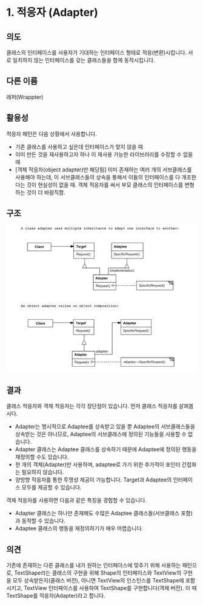 # 1. 적응자 \(Adapter\)

## **의도**

클래스의 인터페이스를 사용자가 기대하는 인터페이스 형태로 적응\(변환\)시킵니다. 서로 일치하지 않는 인터페이스를 갖는 클래스들을 함께 동작시킵니다.

## **다른 이름**

래퍼\(Wrappter\)

## **활용성**

적응자 패턴은 다음 상황에서 사용합니다.

* 기존 클래스를 사용하고 싶은데 인터페이스가 맞지 않을 때
* 이미 만든 것을 재사용하고자 하나 이 재사용 가능한 라이브러리를 수정할 수 없을 때
* \[객체 적응자\(object adapter\)만 해당됨\] 이미 존재하는 여러 개의 서브클래스를 사용해야 하는데, 이 서브클래스들의 상속을 통해서 이들의 인터페이스를 다 개조한다는 것이 현실성이 없을 때. 객체 적응자를 써서 부모 클래스의 인터페이스를 변형하는 것이 더 바람직함.

## **구조**

![Adapter](../.gitbook/assets/adapter_class_object.png)

## **결과**

클래스 적응자와 객체 적응자는 각각 장단점이 있습니다. 먼저 클래스 적응자를 살펴봅시다.

* Adapter는 명시적으로 Adaptee를 상속받고 있을 뿐 Adaptee의 서브클래스들을 상속받는 것은 아니므로, Adaptee의 서브클래스에 정의된 기능들을 사용할 수 없습니다.
* Adapter 클래스는 Adaptee 클래스를 상속하기 때문에 Adaptee에 정의된 행동을 재정의할 수도 있습니다.
* 한 개의 객체\(Adapter\)만 사용하며, adaptee로 가기 위한 추가적이 포인터 간접화는 필요하지 않습니다.
* 양방향 적응자를 통한 투명성 제공이 가능합니다. Target과 Adaptee의 인터페이스 모두를 제공할 수 있습니다.

객체 적응자를 사용하면 다음과 같은 특징을 경험할 수 있습니다.

* Adapter 클래스는 하나만 존재해도 수많은 Adaptee 클래스들\(서브클래스 포함\)과 동작할 수 있습니다.
* Adaptee 클래스의 행동을 재정의하기가 매우 어렵습니다.

## **의견**

기존에 존재하는 다른 클래스를 내가 원하는 인터페이스에 맞추기 위해 사용하는 패턴으로, TextShape라는 클래스의 구현을 위해 Shape의 인터페이스와 TextView의 구현을 모두 상속받든지\(클래스 버전\), 아니면 TextView의 인스턴스를 TextShape에 포함시키고, TextView 인터페이스를 사용하여 TextShape를 구현합니다\(객체 버전\). 이 때 TextShape를 적응자\(Adapter\)라고 합니다.  


